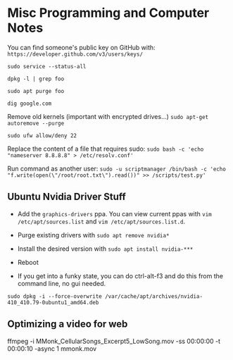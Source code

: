 # Misc Programming and Computer Notes

You can find someone's public key on GitHub with:
`https://developer.github.com/v3/users/keys/`

`sudo service --status-all`

`dpkg -l | grep foo`

`sudo apt purge foo`

`dig google.com`

Remove old kernels (important with encrypted drives...) `sudo apt-get autoremove --purge`

`sudo ufw allow/deny 22`

Replace the content of a file that requires sudo: `sudo bash -c 'echo "nameserver 8.8.8.8" > /etc/resolv.conf'`

Run command as another user: `sudo -u scriptmanager /bin/bash -c 'echo "f.write(open(\"/root/root.txt\").read())" >> /scripts/test.py'`

## Ubuntu Nvidia Driver Stuff

- Add the `graphics-drivers` ppa. You can view current ppas with `vim
  /etc/apt/sources.list` and `vim /etc/apt/sources.list.d`.

- Purge existing drivers with `sudo apt remove nvidia*`

- Install the desired version with `sudo apt install nvidia-***`

- Reboot

- If you get into a funky state, you can do ctrl-alt-f3 and do this from the
  command line, no gui needed.

`sudo dpkg -i --force-overwrite /var/cache/apt/archives/nvidia-410_410.79-0ubuntu1_amd64.deb`

## Optimizing a video for web

 ffmpeg -i MMonk_CellularSongs_Excerpt5_LowSong.mov -ss 00:00:00 -t 00:00:10 -async 1 mmonk.mov

